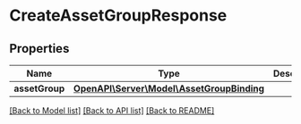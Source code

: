 # CreateAssetGroupResponse

## Properties
Name | Type | Description | Notes
------------ | ------------- | ------------- | -------------
**assetGroup** | [**OpenAPI\Server\Model\AssetGroupBinding**](AssetGroupBinding.md) |  | [optional] 

[[Back to Model list]](../README.md#documentation-for-models) [[Back to API list]](../README.md#documentation-for-api-endpoints) [[Back to README]](../README.md)


